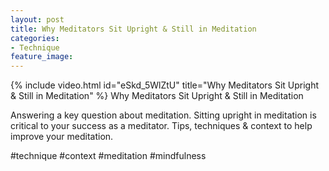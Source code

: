 ```yaml
---
layout: post
title: Why Meditators Sit Upright & Still in Meditation
categories:
- Technique
feature_image: 
---
```


{% include video.html id="eSkd_5WlZtU" title="Why Meditators Sit Upright & Still in Meditation" %}
Why Meditators Sit Upright & Still in Meditation

Answering a key question about meditation. Sitting upright in meditation is critical to your success as a meditator. 
Tips, techniques & context to help improve your meditation. 

#technique #context #meditation #mindfulness